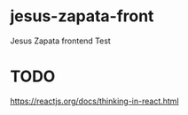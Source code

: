 # jesus-zapata-front
Jesus Zapata frontend Test

# TODO

https://reactjs.org/docs/thinking-in-react.html
